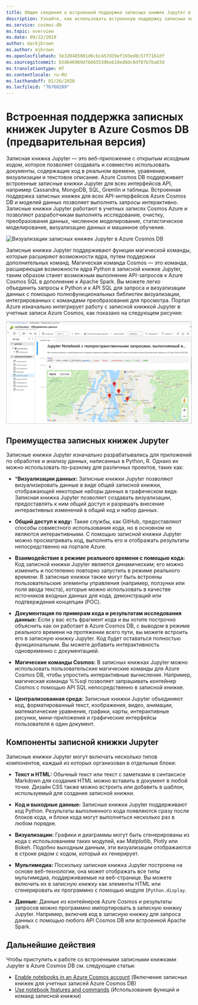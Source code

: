 ```yaml
---
title: Общие сведения о встроенной поддержке записных книжек Jupyter в Azure Cosmos DB (предварительная версия)
description: Узнайте, как использовать встроенную поддержку записных книжек Jupyter в Azure Cosmos DB для интерактивного выполнения запросов.
ms.service: cosmos-db
ms.topic: overview
ms.date: 09/22/2019
author: markjbrown
ms.author: mjbrown
ms.openlocfilehash: 5b320485001d6cbc457d39ef193ed8c57f7161df
ms.sourcegitcommit: b5d646969d7b665539beb18ed0dc6df87b7ba83d
ms.translationtype: HT
ms.contentlocale: ru-RU
ms.lasthandoff: 01/26/2020
ms.locfileid: "76760289"
---
```

# <a name="built-in-jupyter-notebooks-support-in-azure-cosmos-db-preview"></a>Встроенная поддержка записных книжек Jupyter в Azure Cosmos DB (предварительная версия)

Записная книжка Jupyter — это веб-приложение с открытым исходным кодом, которое позволяет создавать и совместно использовать документы, содержащие код в реальном времени, уравнения, визуализации и текстовое описание. Azure Cosmos DB поддерживает встроенные записные книжки Jupyter для всех интерфейсов API, например Cassandra, MongoDB, SQL, Gremlin и таблицы. Встроенная поддержка записных книжек для всех API-интерфейсов Azure Cosmos DB и моделей данных позволяет выполнять запросы интерактивно. Записные книжки Jupyter работают в учетных записях Cosmos Azure и позволяют разработчикам выполнять исследование, очистку, преобразования данных, численное моделирование, статистическое моделирование, визуализацию данных и машинное обучение.

![Визуализации записных книжек Jupyter в Azure Cosmos DB](./media/cosmosdb-jupyter-notebooks/cosmos-notebooks-overview.png)

Записные книжки Jupyter поддерживают функции магической команды, которые расширяют возможности ядра, путем поддержки дополнительных команд. Магическая команда Cosmos — это команда, расширяющая возможности ядра Python в записной книжке Jupyter, таким образом станет возможным выполнение API-запросов к Azure Cosmos SQL в дополнение к Apache Spark. Вы можете легко объединить запросы к Python и к API SQL для запроса и визуализации данных с помощью полнофункциональных библиотек визуализации, интегрированных с командами преобразования для просмотра.
Портал Azure изначально интегрирует работу с записной книжкой Jupyter в учетные записи Azure Cosmos, как показано на следующем рисунке:

![Поддержка записных книжек Jupyter в Azure Cosmos DB](./media/cosmosdb-jupyter-notebooks/jupyter-notebooks-portal.png)

## <a name="benefits-of-jupyter-notebooks"></a>Преимущества записных книжек Jupyter

Записные книжки Jupyter изначально разрабатывались для приложений по обработке и анализу данных, написанных в Python, R. Однако их можно использовать по-разному для различных проектов, таких как:

* ***Визуализации данных:** Записные книжки Jupyter позволяют визуализировать данные в виде общей записной книжки, отображающей некоторые наборы данных в графическом виде. Записная книжка Jupyter позволяет создавать визуализации, предоставлять к ним общий доступ и разрешать внесение интерактивных изменений в общий код и набор данных.

* **Общий доступ к коду:** Такие службы, как GitHub, предоставляют способы совместного использования кода, но в основном не являются интерактивными. С помощью записной книжки Jupyter можно просматривать код, выполнять его и отображать результаты непосредственно на портале Azure.

* **Взаимодействие в режиме реального времени с помощью кода:** Код записной книжки Jupyter является динамическим; его можно изменить и постепенно повторно запустить в режиме реального времени. В записные книжки также могут быть встроены пользовательские элементы управления (например, ползунки или поля ввода текста), которые можно использовать в качестве источников входных данных для кода, демонстраций или подтверждения концепции (POC).

* **Документация по примерам кода и результатам исследования данных:** Если у вас есть фрагмент кода и вы хотите построчно объяснить как он работает в Azure Cosmos DB, с выводом в режиме реального времени на протяжении всего пути, вы можете встроить его в записную книжку Jupyter. Код будет оставаться полностью функциональным. Вы можете добавить интерактивность одновременно с документацией.

* **Магические команды Cosmos:** В записных книжках Jupyter можно использовать пользовательские магические команды для Azure Cosmos DB, чтобы упростить интерактивные вычисления. Например, магическая команда %%sql позволяет запрашивать контейнер Cosmos с помощью API SQL непосредственно в записной книжке.

* **Централизованная среда:** Записные книжки Jupyter объединяют код, форматированный текст, изображения, видео, анимации, математические уравнения, графики, карты, интерактивные рисунки, мини-приложения и графические интерфейсы пользователя в один документ.

## <a name="components-of-a-jupyter-notebook"></a>Компоненты записной книжки Jupyter

Записные книжки Jupyter могут включать несколько типов компонентов, каждый из которых организован в отдельные блоки:

* **Текст и HTML:** Обычный текст или текст с заметками в синтаксисе Markdown для создания HTML можно вставить в документ в любой точке. Дизайн CSS также можно встроить или добавить в шаблон, используемый для создания записной книжки.

* **Код и выходные данные:** Записные книжки Jupyter поддерживают код Python. Результаты выполненного кода появляются сразу после блоков кода, и блоки кода могут выполняться несколько раз в любом порядке.

* **Визуализации:** Графики и диаграммы могут быть сгенерированы из кода с использованием таких модулей, как Matplotlib, Plotly или Bokeh. Подобно выходным данным, эти визуализации отображаются в строке рядом с кодом, который их генерирует.

* **Мультимедиа:** Поскольку записная книжка Jupyter построена на основе веб-технологии, она может отображать все типы мультимедиа, поддерживаемые на веб-странице. Вы можете включить их в записную книжку как элементы HTML или сгенерировать их программно с помощью модуля `IPython.display`.

* **Данные:** Данные из контейнеров Azure Cosmos и результаты запросов можно программно импортировать в записную книжку Jupyter. Например, включив код в записную книжку для запроса данных с помощью любого API Cosmos DB или встроенной Apache Spark.

## <a name="next-steps"></a>Дальнейшие действия

Чтобы приступить к работе со встроенными записными книжками Jupyter в Azure Cosmos DB см. следующие статьи:

* [Enable notebooks in an Azure Cosmos account](enable-notebooks.md) (Включение записных книжек для учетных записей Azure Cosmos DB)
* [Use notebook features and commands](use-notebook-features-and-commands.md) (Использование функций и команд записной книжки)



